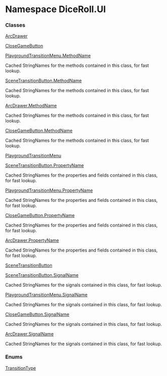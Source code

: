 # <a id="DiceRoll_UI"></a> Namespace DiceRoll.UI

### Classes

 [ArcDrawer](DiceRoll.UI.ArcDrawer.md)

 [CloseGameButton](DiceRoll.UI.CloseGameButton.md)

 [PlaygroundTransitionMenu.MethodName](DiceRoll.UI.PlaygroundTransitionMenu.MethodName.md)

Cached StringNames for the methods contained in this class, for fast lookup.

 [SceneTransitionButton.MethodName](DiceRoll.UI.SceneTransitionButton.MethodName.md)

Cached StringNames for the methods contained in this class, for fast lookup.

 [ArcDrawer.MethodName](DiceRoll.UI.ArcDrawer.MethodName.md)

Cached StringNames for the methods contained in this class, for fast lookup.

 [CloseGameButton.MethodName](DiceRoll.UI.CloseGameButton.MethodName.md)

Cached StringNames for the methods contained in this class, for fast lookup.

 [PlaygroundTransitionMenu](DiceRoll.UI.PlaygroundTransitionMenu.md)

 [SceneTransitionButton.PropertyName](DiceRoll.UI.SceneTransitionButton.PropertyName.md)

Cached StringNames for the properties and fields contained in this class, for fast lookup.

 [PlaygroundTransitionMenu.PropertyName](DiceRoll.UI.PlaygroundTransitionMenu.PropertyName.md)

Cached StringNames for the properties and fields contained in this class, for fast lookup.

 [CloseGameButton.PropertyName](DiceRoll.UI.CloseGameButton.PropertyName.md)

Cached StringNames for the properties and fields contained in this class, for fast lookup.

 [ArcDrawer.PropertyName](DiceRoll.UI.ArcDrawer.PropertyName.md)

Cached StringNames for the properties and fields contained in this class, for fast lookup.

 [SceneTransitionButton](DiceRoll.UI.SceneTransitionButton.md)

 [SceneTransitionButton.SignalName](DiceRoll.UI.SceneTransitionButton.SignalName.md)

Cached StringNames for the signals contained in this class, for fast lookup.

 [PlaygroundTransitionMenu.SignalName](DiceRoll.UI.PlaygroundTransitionMenu.SignalName.md)

Cached StringNames for the signals contained in this class, for fast lookup.

 [CloseGameButton.SignalName](DiceRoll.UI.CloseGameButton.SignalName.md)

Cached StringNames for the signals contained in this class, for fast lookup.

 [ArcDrawer.SignalName](DiceRoll.UI.ArcDrawer.SignalName.md)

Cached StringNames for the signals contained in this class, for fast lookup.

### Enums

 [TransitionType](DiceRoll.UI.TransitionType.md)

